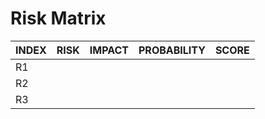# Risk Matrix

| INDEX | RISK | IMPACT | PROBABILITY | SCORE |
| ----- | ---- | ------ | ----------- | ----- |
| R1    |      |        |             |       |
| R2    |      |        |             |       |
| R3    |      |        |             |       |
